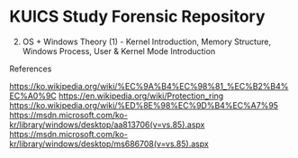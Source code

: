 KUICS Study Forensic Repository
==============================================================================

2.  OS + Windows Theory (1)		- Kernel Introduction, Memory Structure, Windows Process, User & Kernel Mode Introduction

References

https://ko.wikipedia.org/wiki/%EC%9A%B4%EC%98%81_%EC%B2%B4%EC%A0%9C
https://en.wikipedia.org/wiki/Protection_ring
https://ko.wikipedia.org/wiki/%ED%8E%98%EC%9D%B4%EC%A7%95
https://msdn.microsoft.com/ko-kr/library/windows/desktop/aa813706(v=vs.85).aspx
https://msdn.microsoft.com/ko-kr/library/windows/desktop/ms686708(v=vs.85).aspx
